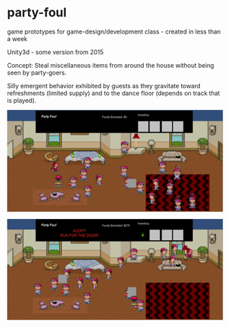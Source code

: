 # party-foul
game prototypes for game-design/development class - created in less than a week

Unity3d - some version from 2015

Concept: Steal miscellaneous items from around the house without being seen by party-goers. 

Silly emergent behavior exhibited by guests as they gravitate toward refreshments (limited supply) and to the dance floor (depends on track that is played).

![screenshot-1](screenshot.png) 

![screenshot-2](screenshot_2.png)

